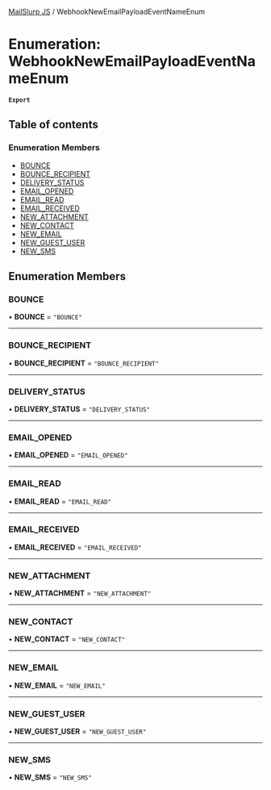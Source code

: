 [MailSlurp JS](../README.md) / WebhookNewEmailPayloadEventNameEnum

# Enumeration: WebhookNewEmailPayloadEventNameEnum

**`Export`**

## Table of contents

### Enumeration Members

- [BOUNCE](WebhookNewEmailPayloadEventNameEnum.md#bounce)
- [BOUNCE\_RECIPIENT](WebhookNewEmailPayloadEventNameEnum.md#bounce_recipient)
- [DELIVERY\_STATUS](WebhookNewEmailPayloadEventNameEnum.md#delivery_status)
- [EMAIL\_OPENED](WebhookNewEmailPayloadEventNameEnum.md#email_opened)
- [EMAIL\_READ](WebhookNewEmailPayloadEventNameEnum.md#email_read)
- [EMAIL\_RECEIVED](WebhookNewEmailPayloadEventNameEnum.md#email_received)
- [NEW\_ATTACHMENT](WebhookNewEmailPayloadEventNameEnum.md#new_attachment)
- [NEW\_CONTACT](WebhookNewEmailPayloadEventNameEnum.md#new_contact)
- [NEW\_EMAIL](WebhookNewEmailPayloadEventNameEnum.md#new_email)
- [NEW\_GUEST\_USER](WebhookNewEmailPayloadEventNameEnum.md#new_guest_user)
- [NEW\_SMS](WebhookNewEmailPayloadEventNameEnum.md#new_sms)

## Enumeration Members

### BOUNCE

• **BOUNCE** = ``"BOUNCE"``

___

### BOUNCE\_RECIPIENT

• **BOUNCE\_RECIPIENT** = ``"BOUNCE_RECIPIENT"``

___

### DELIVERY\_STATUS

• **DELIVERY\_STATUS** = ``"DELIVERY_STATUS"``

___

### EMAIL\_OPENED

• **EMAIL\_OPENED** = ``"EMAIL_OPENED"``

___

### EMAIL\_READ

• **EMAIL\_READ** = ``"EMAIL_READ"``

___

### EMAIL\_RECEIVED

• **EMAIL\_RECEIVED** = ``"EMAIL_RECEIVED"``

___

### NEW\_ATTACHMENT

• **NEW\_ATTACHMENT** = ``"NEW_ATTACHMENT"``

___

### NEW\_CONTACT

• **NEW\_CONTACT** = ``"NEW_CONTACT"``

___

### NEW\_EMAIL

• **NEW\_EMAIL** = ``"NEW_EMAIL"``

___

### NEW\_GUEST\_USER

• **NEW\_GUEST\_USER** = ``"NEW_GUEST_USER"``

___

### NEW\_SMS

• **NEW\_SMS** = ``"NEW_SMS"``
